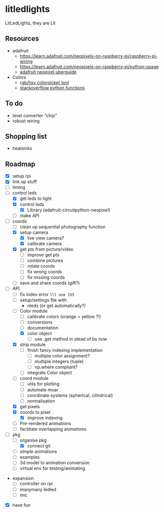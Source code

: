 
# litledlights

LitLedLights, they are Lit

## Resources

- adafruit
  - <https://learn.adafruit.com/neopixels-on-raspberry-pi/raspberry-pi-wiring>
  - <https://learn.adafruit.com/neopixels-on-raspberry-pi/python-usage>
  - [adafruit neopixel uberguide](https://www.google.com/url?sa=t&rct=j&q=&esrc=s&source=web&cd=&ved=2ahUKEwisw86m_uz8AhVFM-wKHQVvAJgQFnoECA8QAQ&url=https%3A%2F%2Fcdn-learn.adafruit.com%2Fdownloads%2Fpdf%2Fadafruit-neopixel-uberguide.pdf&usg=AOvVaw1-UNr6xUSFV5fscJPYqsFR)
- Colors
  - [rgb/hsv colorpicker tool](https://math.hws.edu/graphicsbook/demos/c2/rgb-hsv.html)
  - [stackoverflow python functions](https://stackoverflow.com/questions/24852345/hsv-to-rgb-color-conversion)
## To do

- level converter "chip"
- robust wiring

## Shopping list

- heatsinks

## Roadmap

- [x] setup rpi
- [x] link up stuff
- [ ] timing
- [ ] control leds
  - [x] get leds to light
  - [x] control leds
    - [x] Library (adafruit-circuitpython-neopixel)
  - [ ] make API
- [ ] coords
  - [ ] clean up sequential photography function
  - [x] setup camera
    - [x] live view camera?
    - [x] calibrate camera
  - [x] get pts from picture/video
    - [ ] improve get pts
    - [ ] combine pictures
    - [ ] rotate coords
    - [ ] fix wrong coords
    - [ ] fix missing coords
  - [ ] save and share coords (gift?)
- [ ] API
  - [ ] fix index error `lll one 155`
  - [ ] setup/settings file with
    - nleds (or get automatically?)
  - [ ] Color module
    - [ ] calibrate colors (orange = yellow ?!)
    - [ ] conversions
    - [ ] documentation
    - [x] color object
      - [ ] use .get method in stead of bs now

  - [x] strip module
    - [ ] finish fancy indexing implementation
      - [ ] multiple color assignment?
      - [ ] multiple integers (tuple)
      - [ ] np.where compliant?
    - [ ] integrate Color object
  - [ ] coord module
    - [ ] utils for plotting
    - [ ] automate moar
    - [ ] coordinate systems (spherical, cilindrical)
    - [ ] normalisation
  - [x] get pixels
  - [x] coords to pixel
    - [x] improve indexing
  - [ ] Pre-rendered animations
  - [ ] facilitate overlapping animations
- [ ] pkg
  - [ ] organise pkg
    - [x] connect git
  - [ ] simple animations
  - [ ] examples
  - [ ] 3d model to animation conversion
  - [ ] virtual env for testing/animating
- expansion
  - [ ] controller on rpi
  - [ ] manymany ledled
  - [ ] mic
- [x] have fun
